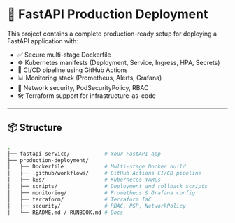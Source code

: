 # 🚀 FastAPI Production Deployment

This project contains a complete production-ready setup for deploying a FastAPI application with:

- ✅ Secure multi-stage Dockerfile
- ☸️ Kubernetes manifests (Deployment, Service, Ingress, HPA, Secrets)
- 🔁 CI/CD pipeline using GitHub Actions
- 📊 Monitoring stack (Prometheus, Alerts, Grafana)
- 🔐 Network security, PodSecurityPolicy, RBAC
- 🛠️ Terraform support for infrastructure-as-code

---

## 📦 Structure

```bash
.
├── fastapi-service/           # Your FastAPI app
├── production-deployment/
│   ├── Dockerfile             # Multi-stage Docker build
│   ├── .github/workflows/     # GitHub Actions CI/CD pipeline
│   ├── k8s/                   # Kubernetes YAMLs
│   ├── scripts/               # Deployment and rollback scripts
│   ├── monitoring/            # Prometheus & Grafana config
│   ├── terraform/             # Terraform IaC
│   ├── security/              # RBAC, PSP, NetworkPolicy
│   └── README.md / RUNBOOK.md # Docs
